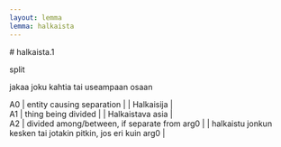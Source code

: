 ```yaml
---
layout: lemma
lemma: halkaista
---
```


<div class="sense">
# <span class="sensename">halkaista.1</span>

<span class="description">split</span>

<span class="description">jakaa joku kahtia tai useampaan osaan</span>

A0 | entity causing separation |   | Halkaisija |  
A1 | thing being divided |   | Halkaistava asia |  
A2 | divided among/between, if separate from arg0 |   | halkaistu jonkun kesken tai jotakin pitkin, jos eri kuin arg0 |  

</div>

